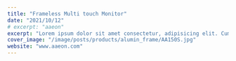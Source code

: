 ```yaml
---
title: "Frameless Multi touch Monitor"
date: "2021/10/12"
# excerpt: "aaeon"
excerpt: "Lorem ipsum dolor sit amet consectetur, adipisicing elit. Cum quia a cumque omnis est esse quo ab saepe nihil facilis eius quaerat explicabo vitae, repellat quas debitis error ullam tempore!"
cover_image: "/image/posts/products/alumin_frame/AA150S.jpg"
website: "www.aaeon.com"
---
```

